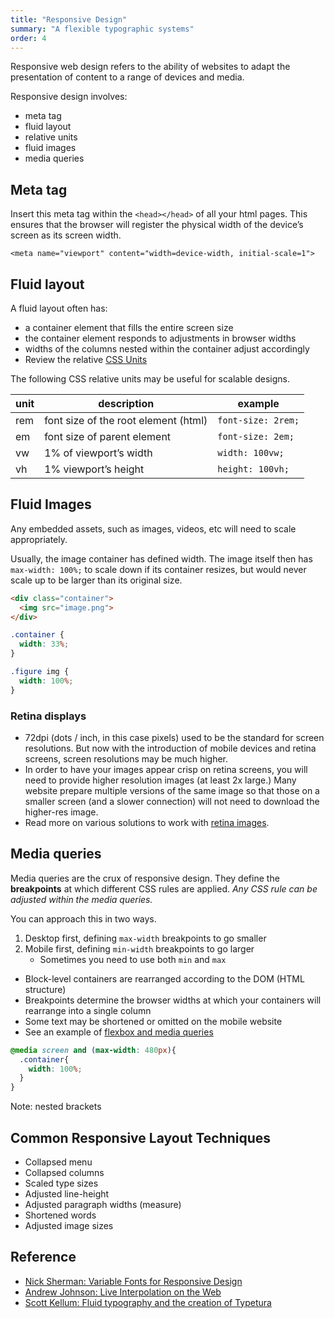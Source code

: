 ```yaml
---
title: "Responsive Design"
summary: "A flexible typographic systems"
order: 4
---
```



Responsive web design refers to the ability of websites to adapt the presentation of content to a range of devices and media.

Responsive design involves:
- meta tag
- fluid layout 
- relative units
- fluid images
- media queries

## Meta tag

Insert this meta tag within the `<head></head>` of all your html pages.
This ensures that the browser will register the physical width of the device’s screen as its screen width.

```
<meta name="viewport" content="width=device-width, initial-scale=1">
```

## Fluid layout

A fluid layout often has: 
- a container element that fills the entire screen size 
- the container element responds to adjustments in browser widths
- widths of the columns nested within the container adjust accordingly
- Review the relative [CSS Units](/notes/02-css#css-size-units) 

The following CSS relative units may be useful for scalable designs.

|unit|description|example|
|---|---|---|
|rem|font size of the root element (html)| `font-size: 2rem;`|
|em|font size of parent element| `font-size: 2em;`|
|vw|1% of viewport’s width| `width: 100vw;`|
|vh |1% viewport’s height| `height: 100vh;`|


## Fluid Images
Any embedded assets, such as images, videos, etc will need to scale appropriately. 

Usually, the image container has defined width. The image itself then has `max-width: 100%;` to scale down if its container resizes, but would never scale up to be larger than its original size.

```HTML
<div class="container">
  <img src="image.png">
</div>
```

```CSS
.container {
  width: 33%;
}

.figure img {
  width: 100%;
}
```

### Retina displays

- 72dpi (dots  / inch, in this case pixels) used to be the standard for screen resolutions. But now with the introduction of mobile devices and retina screens, screen resolutions may be much higher.
- In order to have your images appear crisp on retina screens, you will need to provide higher resolution images (at least 2x large.) Many website prepare multiple versions of the same image so that those on a smaller screen (and a slower connection) will not need to download the higher-res image.
- Read more on various solutions to work with [retina images](https://www.smashingmagazine.com/2012/08/towards-retina-web/).


## Media queries
Media queries are the crux of responsive design. They define the **breakpoints** at which different CSS rules are applied. *Any CSS rule can be adjusted within the media queries.*

You can approach this in two ways.
1. Desktop first, defining `max-width` breakpoints to go smaller 
2. Mobile first, defining `min-width` breakpoints to go larger
    - Sometimes you need to use both `min` and `max`

- Block-level containers are rearranged according to the DOM (HTML structure)
- Breakpoints determine the browser widths at which your containers will rearrange into a single column
- Some text may be shortened or omitted on the mobile website
- See an example of [flexbox and media queries](https://codepen.io/chriscoyier/pen/yCeax)


```CSS
@media screen and (max-width: 480px){ 
  .container{
    width: 100%;
  }
} 
```

Note: nested brackets


## Common Responsive Layout Techniques

- Collapsed menu
- Collapsed columns
- Scaled type sizes
- Adjusted line-height
- Adjusted paragraph widths (measure)
- Shortened words
- Adjusted image sizes


## Reference
- [Nick Sherman: Variable Fonts for Responsive Design](https://alistapart.com/blog/post/variable-fonts-for-responsive-design/)
- [Andrew Johnson: Live Interpolation on the Web](https://alistapart.com/article/live-font-interpolation-on-the-web/)
- [Scott Kellum: Fluid typography and the creation of Typetura](https://typetura.scottkellum.com/)

